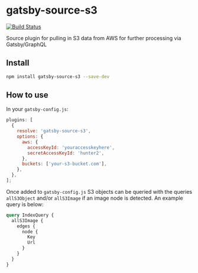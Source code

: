 # gatsby-source-s3

[![Build Status](https://travis-ci.org/DSchau/gatsby-source-s3.svg?branch=master)](https://travis-ci.org/DSchau/gatsby-source-s3)

Source plugin for pulling in S3 data from AWS for further processing via Gatsby/GraphQL

## Install

```bash
npm install gatsby-source-s3 --save-dev
```

## How to use

In your `gatsby-config.js`:

```javascript
plugins: [
  {
    resolve: 'gatsby-source-s3',
    options: {
      aws: {
        accessKeyId: 'youraccesskeyhere',
        secretAccessKeyId: 'hunter2',
      },
      buckets: ['your-s3-bucket.com'],
    },
  },
];
```

Once added to `gatsby-config.js` S3 objects can be queried with the queries `allS3Object` and/or `allS3Image` if an image node is detected. An example query is below:

```graphql
query IndexQuery {
  allS3Image {
    edges {
      node {
        Key
        Url
      }
    }
  }
}
```
